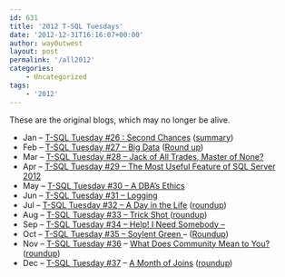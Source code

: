```yaml
---
id: 631
title: '2012 T-SQL Tuesdays'
date: '2012-12-31T16:16:07+00:00'
author: way0utwest
layout: post
permalink: '/all2012'
categories:
    - Uncategorized
tags:
    - '2012'
---
```

These are the original blogs, which may no longer be alive.

- Jan – [T-SQL Tuesday #26 : Second Chances](http://tsqltuesday.azurewebsites.net/2012/01/02/t-sql-tuesday-026-second-chances/) ([summary](http://davidbrycehoward.com/archive/2012/01/t-sql-tuesday-026-the-wrap-up/))
- Feb – [T-SQL Tuesday #27 – Big Data](http://tsqltuesday.azurewebsites.net/2012/02/07/t-sql-tuesday-027-invitation-to-the-big-data-valentines-edition/) ([Round up](https://voiceofthedba.wordpress.com/2012/02/17/the-t-sql-tuesday-027-roundup/))
- Mar – [T-SQL Tuesday #28 – Jack of All Trades, Master of None?](http://tsqltuesday.azurewebsites.net/2012/03/07/t-sql-tuesday-028-jack-of-all-trades-or-master-of-none/)
- Apr – [T-SQL Tuesday #29 – The Most Useful Feature of SQL Server 2012](http://tsqltuesday.azurewebsites.net/2012/04/03/t-sql-tuesday-029-lets-have-a-sql-server-2012-party/)
- May – [T-SQL Tuesday #30 – A DBA’s Ethics](http://chrisshaw.wordpress.com/2012/04/30/a-dbas-ethics-t-sql-tuesday-30/)
- Jun – [T-SQL Tuesday #31 – Logging](http://tsqltuesday.com/2012/06/05/t-sql-tuesday-31-logging/)
- Jul – [T-SQL Tuesday #32 – A Day in the Life](http://erinstellato.com/2012/07/tsql-tuesday-day-life/) ([roundup](http://erinstellato.com/2012/07/tsql-tuesday-round-up/))
- Aug – [T-SQL Tuesday #33 – Trick Shot ](http://www.mikefal.net/2012/08/07/invitation-to-t-sql-tuesday-33-trick-shots-tsql2sday/)([roundup](http://www.mikefal.net/2012/08/20/t-sql-tuesday-33-wrap-up-tsql2sday/))
- Sep – [T-SQL Tuesday #34 – Help! I Need Somebody –](http://weblogs.sqlteam.com/robv/archive/2012/09/04/t-sql-tuesday-34-help-i-need-somebody-again.aspx)
- Oct – [T-SQL Tuesday #35 – Soylent Green ](http://blog.nhaslam.com/2012/10/04/t-sql-tuesday-35-soylent-green-tsql2sday/)– ([Roundup](http://blog.nhaslam.com/2012/10/16/soylent-green-the-aftermath-tsql2sday/))
- Nov – [T-SQL Tuesday #36](http://tsqltuesday.com/2012/11/05/t-sql-tuesday-036/) – [What Does Community Mean to You?](http://chrisyatessql.wordpress.com/2012/11/05/t-sql-tuesday-36-sql-community-what-does-the-community-mean-to-you/) ([roundup](http://chrisyatessql.wordpress.com/2012/11/14/the-roundup-tsql2sday/))
- Dec – [T-SQL Tuesday #37](http://tsqltuesday.com/2012/12/03/t-sql-tuesday-037-joins/) – [A Month of Joins](http://sqlity.net/en/1175/t-sql-tuesday-37-invite-to-join-me-in-a-month-of-joins/) ([roundup](http://sqlity.net/en/1465/t-sql-tuesday-37-roundup/))